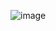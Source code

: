 ![image](https://user-images.githubusercontent.com/19350749/70381214-cca51f00-1946-11ea-9f21-c72c45697d7b.png)
